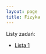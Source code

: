 ```yaml
---
layout: page
title: Fizyka
---
```


Listy zadań:
- [Lista 1](assets/teaching/2018_winter_physics/WM_lista_1.pdf)

